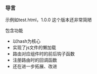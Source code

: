 ### 导言
示例如test.html，1.0.0
这个版本还非常简陋

包含功能
- 以hash为核心
- 实现了js文件的懒加载
- 路由对应组件时的前后钩子函数
- 注册路由时的回调函数
- 还在进一步拓展、改进

